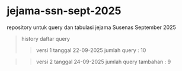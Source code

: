# jejama-ssn-sept-2025
repository untuk query dan tabulasi jejama Susenas September 2025


> history daftar query
>> versi 1
>> tanggal 22-09-2025
>> jumlah query : 10

>> versi 2
>> tanggal 24-09-2025
>> jumlah query tambahan : 9

